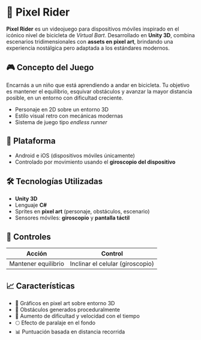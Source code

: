 # 🚴 Pixel Rider

**Pixel Rider** es un videojuego para dispositivos móviles inspirado en el icónico nivel de bicicleta de *Virtual Bart*. Desarrollado en **Unity 3D**, combina escenarios tridimensionales con **assets en pixel art**, brindando una experiencia nostálgica pero adaptada a los estándares modernos.

## 🎮 Concepto del Juego

Encarnás a un niño que está aprendiendo a andar en bicicleta. Tu objetivo es mantener el equilibrio, esquivar obstáculos y avanzar la mayor distancia posible, en un entorno con dificultad creciente.

- Personaje en 2D sobre un entorno 3D
- Estilo visual retro con mecánicas modernas
- Sistema de juego tipo *endless runner*

## 📱 Plataforma

- Android e iOS (dispositivos móviles únicamente)
- Controlado por movimiento usando el **giroscopio del dispositivo**

## 🛠️ Tecnologías Utilizadas

- **Unity 3D**
- Lenguaje **C#**
- Sprites en **pixel art** (personaje, obstáculos, escenario)
- Sensores móviles: **giroscopio** y **pantalla táctil**

## 🔄 Controles

| Acción              | Control                          |
|---------------------|----------------------------------|
| Mantener equilibrio | Inclinar el celular (giroscopio) |

## 📈 Características

- 🎨 Gráficos en pixel art sobre entorno 3D  
- 🔄 Obstáculos generados proceduralmente  
- 🚧 Aumento de dificultad y velocidad con el tiempo  
- 🌕 Efecto de paralaje en el fondo  
- 📊 Puntuación basada en distancia recorrida  
